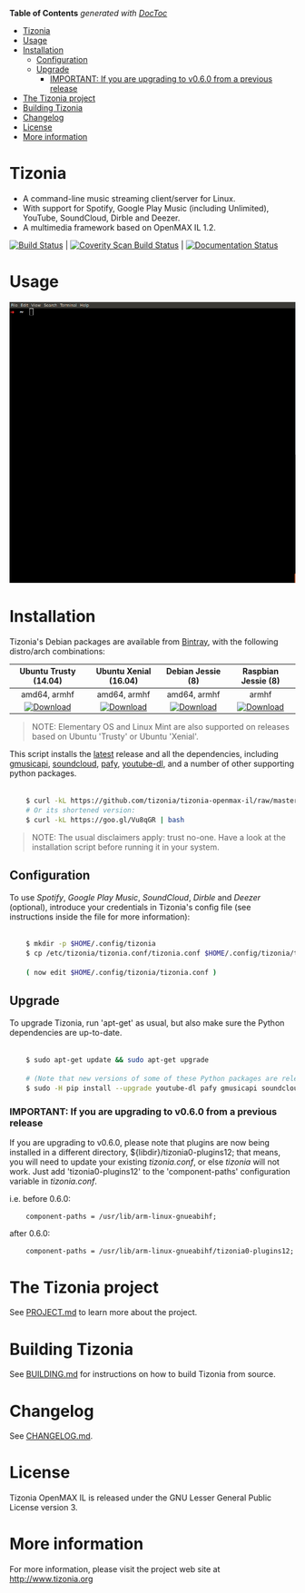 <!-- START doctoc generated TOC please keep comment here to allow auto update -->
<!-- DON'T EDIT THIS SECTION, INSTEAD RE-RUN doctoc TO UPDATE -->
**Table of Contents**  *generated with [DocToc](https://github.com/thlorenz/doctoc)*

- [Tizonia](#tizonia)
- [Usage](#usage)
- [Installation](#installation)
  - [Configuration](#configuration)
  - [Upgrade](#upgrade)
    - [IMPORTANT: If you are upgrading to v0.6.0 from a previous release](#important-if-you-are-upgrading-to-v060-from-a-previous-release)
- [The Tizonia project](#the-tizonia-project)
- [Building Tizonia](#building-tizonia)
- [Changelog](#changelog)
- [License](#license)
- [More information](#more-information)

<!-- END doctoc generated TOC please keep comment here to allow auto update -->

# Tizonia

* A command-line music streaming client/server for Linux.
* With support for Spotify, Google Play Music (including Unlimited), YouTube,
  SoundCloud, Dirble and Deezer.
* A multimedia framework based on OpenMAX IL 1.2.

[![Build Status](https://travis-ci.org/tizonia/tizonia-openmax-il.png)](https://travis-ci.org/tizonia/tizonia-openmax-il)  |  [![Coverity Scan Build Status](https://scan.coverity.com/projects/594/badge.svg)](https://scan.coverity.com/projects/594)  |  [![Documentation Status](https://readthedocs.org/projects/tizonia-openmax-il/badge/?version=master)](https://readthedocs.org/projects/tizonia-openmax-il/?badge=master)

# Usage

![alt text](https://github.com/tizonia/tizonia-openmax-il/blob/master/docs/animated-gifs/tizonia-usage-screencast.gif "Tizonia usage")

# Installation

Tizonia's Debian packages are available from
[Bintray](https://bintray.com/tizonia), with the following distro/arch
combinations:

| Ubuntu Trusty (14.04) | Ubuntu Xenial (16.04) | Debian Jessie (8) | Raspbian Jessie (8) |
|        :---:          |        :---:          |        :---:      |       :---:         |
|     amd64, armhf      |     amd64, armhf      |    amd64, armhf   |      armhf          |
| [ ![Download](https://api.bintray.com/packages/tizonia/ubuntu/tizonia-trusty/images/download.svg) ](https://bintray.com/tizonia/ubuntu/tizonia-trusty/_latestVersion) | [ ![Download](https://api.bintray.com/packages/tizonia/ubuntu/tizonia-xenial/images/download.svg) ](https://bintray.com/tizonia/ubuntu/tizonia-xenial/_latestVersion) | [ ![Download](https://api.bintray.com/packages/tizonia/debian/tizonia-jessie/images/download.svg) ](https://bintray.com/tizonia/debian/tizonia-jessie/_latestVersion)  | [ ![Download](https://api.bintray.com/packages/tizonia/raspbian/tizonia-jessie/images/download.svg) ](https://bintray.com/tizonia/raspbian/tizonia-jessie/_latestVersion) |

> NOTE: Elementary OS and Linux Mint are also supported on releases based on Ubuntu 'Trusty' or Ubuntu 'Xenial'.

This script installs the
[latest](https://github.com/tizonia/tizonia-openmax-il/releases/latest)
release and all the dependencies, including [gmusicapi](https://github.com/simon-weber/gmusicapi), [soundcloud](https://github.com/soundcloud/soundcloud-python), [pafy](https://github.com/mps-youtube/pafy), [youtube-dl](https://github.com/rg3/youtube-dl), and a number of other supporting python packages.

```bash

    $ curl -kL https://github.com/tizonia/tizonia-openmax-il/raw/master/tools/install.sh | bash
    # Or its shortened version:
    $ curl -kL https://goo.gl/Vu8qGR | bash

```

> NOTE: The usual disclaimers apply: trust no-one. Have a look at the installation script before running it in your system.

## Configuration

To use *Spotify*, *Google Play Music*, *SoundCloud*, *Dirble* and *Deezer*
(optional), introduce your credentials in Tizonia's config file (see
instructions inside the file for more information):

```bash

    $ mkdir -p $HOME/.config/tizonia
    $ cp /etc/tizonia/tizonia.conf/tizonia.conf $HOME/.config/tizonia/tizonia.conf

    ( now edit $HOME/.config/tizonia/tizonia.conf )

```

## Upgrade

To upgrade Tizonia, run 'apt-get' as usual, but also make sure the Python dependencies are up-to-date.

```bash

    $ sudo apt-get update && sudo apt-get upgrade

    # (Note that new versions of some of these Python packages are released frequently)
    $ sudo -H pip install --upgrade youtube-dl pafy gmusicapi soundcloud simplejson pycrypto eyed3 Pykka pathlib

```

### IMPORTANT: If you are upgrading to v0.6.0 from a previous release

If you are upgrading to v0.6.0, please note that plugins are now being
installed in a different directory, ${libdir}/tizonia0-plugins12; that means,
you will need to update your existing *tizonia.conf*, or else *tizonia* will
not work.  Just add 'tizonia0-plugins12' to the 'component-paths' configuration
variable in *tizonia.conf*.

i.e. before 0.6.0:

```
    component-paths = /usr/lib/arm-linux-gnueabihf;
```


after 0.6.0:

```
    component-paths = /usr/lib/arm-linux-gnueabihf/tizonia0-plugins12;
```

# The Tizonia project

See [PROJECT.md](PROJECT.md) to learn more about the project.

# Building Tizonia

See [BUILDING.md](BUILDING.md) for instructions on how to build Tizonia from source.

# Changelog

See [CHANGELOG.md](CHANGELOG.md).

# License

Tizonia OpenMAX IL is released under the GNU Lesser General Public License
version 3.

# More information

For more information, please visit the project web site at http://www.tizonia.org
